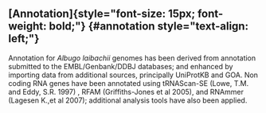 [Annotation]{style="font-size: 15px; font-weight: bold;"} {#annotation style="text-align: left;"}
---------------------------------------------------------

Annotation for *Albugo laibachii* genomes has been derived from
annotation submitted to the EMBL/Genbank/DDBJ databases; and enhanced by
importing data from additional sources, principally UniProtKB and GOA.
Non coding RNA genes have been annotated using tRNAScan-SE (Lowe, T.M.
and Eddy, S.R. 1997) , RFAM (Griffiths-Jones et al 2005), and RNAmmer
(Lagesen K.,et al 2007); additional analysis tools have also been
applied.
